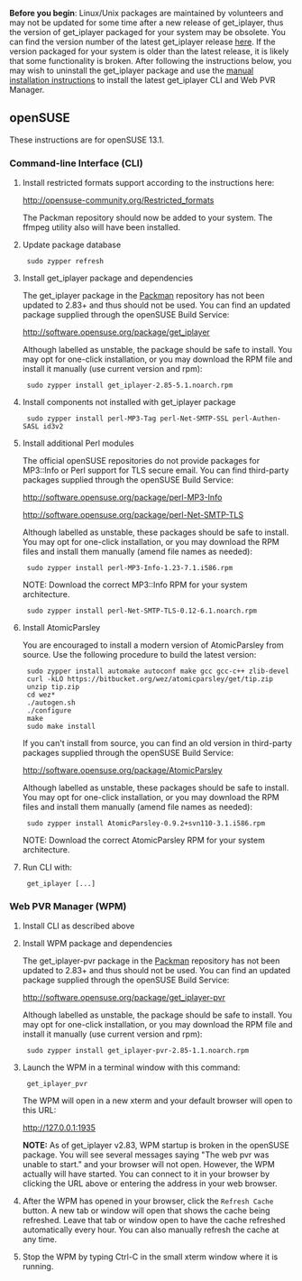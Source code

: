 **Before you begin**: Linux/Unix packages are maintained by volunteers and may not be updated for some time after a new release of get_iplayer, thus the version of get_iplayer packaged for your system may be obsolete. You can find the version number of the latest get_iplayer release [here](https://github.com/get-iplayer/get_iplayer/releases). If the version packaged for your system is older than the latest release, it is likely that some functionality is broken. After following the instructions below, you may wish to uninstall the get_iplayer package and use the [manual installation instructions](/wiki/manual) to install the latest get_iplayer CLI and Web PVR Manager. 

## openSUSE

These instructions are for openSUSE 13.1.

### Command-line Interface (CLI)

1. Install restricted formats support according to the instructions here:

    <http://opensuse-community.org/Restricted_formats>
    
    The Packman repository should now be added to your system.  The ffmpeg utility also will have been installed.

2. Update package database

    	sudo zypper refresh

3. Install get_iplayer package and dependencies

    The get_iplayer package in the [Packman](http://packman.links2linux.org/package/get_iplayer) repository has not been updated to 2.83+ and thus should not be used.  You can find an updated package supplied through the openSUSE Build Service: 

    <http://software.opensuse.org/package/get_iplayer>

    Although labelled as unstable, the package should be safe to install. You may opt for one-click installation, or you may download the RPM file and install it manually (use current version and rpm):

    	sudo zypper install get_iplayer-2.85-5.1.noarch.rpm

4. Install components not installed with get_iplayer package

    	sudo zypper install perl-MP3-Tag perl-Net-SMTP-SSL perl-Authen-SASL id3v2


5. Install additional Perl modules

    The official openSUSE repositories do not provide packages for MP3::Info or Perl support for TLS secure email.  You can find third-party packages supplied through the openSUSE Build Service: 

    <http://software.opensuse.org/package/perl-MP3-Info>
    
    <http://software.opensuse.org/package/perl-Net-SMTP-TLS>

    Although labelled as unstable, these packages should be safe to install. You may opt for one-click installation, or you may download the RPM files and install them manually (amend file names as needed):

        sudo zypper install perl-MP3-Info-1.23-7.1.i586.rpm

    NOTE: Download the correct MP3::Info RPM for your system architecture.

    	sudo zypper install perl-Net-SMTP-TLS-0.12-6.1.noarch.rpm

6. Install AtomicParsley

    You are encouraged to install a modern version of AtomicParsley from source.  Use the following procedure to build the latest version:

        sudo zypper install automake autoconf make gcc gcc-c++ zlib-devel
        curl -kLO https://bitbucket.org/wez/atomicparsley/get/tip.zip
        unzip tip.zip
        cd wez*
        ./autogen.sh
        ./configure
        make
        sudo make install

    If you can't install from source, you can find an old version in third-party packages supplied through the openSUSE Build Service:

    <http://software.opensuse.org/package/AtomicParsley>

    Although labelled as unstable, these packages should be safe to install. You may opt for one-click installation, or you may download the RPM files and install them manually (amend file names as needed):

    	sudo zypper install AtomicParsley-0.9.2+svn110-3.1.i586.rpm

    NOTE: Download the correct AtomicParsley RPM for your system architecture.

7. Run CLI with:

    	get_iplayer [...]


### Web PVR Manager (WPM)

1. Install CLI as described above

2. Install WPM package and dependencies

    The get_iplayer-pvr package in the [Packman](http://packman.links2linux.org/package/get_iplayer) repository has not been updated to 2.83+ and thus should not be used.  You can find an updated package supplied through the openSUSE Build Service: 

    <http://software.opensuse.org/package/get_iplayer-pvr>

    Although labelled as unstable, the package should be safe to install. You may opt for one-click installation, or you may download the RPM file and install it manually  (use current version and rpm):

    	sudo zypper install get_iplayer-pvr-2.85-1.1.noarch.rpm

3. Launch the WPM in a terminal window with this command:

    	get_iplayer_pvr
    
    The WPM will open in a new xterm and your default browser will open to this URL:
    
    <http://127.0.0.1:1935>

    **NOTE:** As of get_iplayer v2.83, WPM startup is broken in the openSUSE package.  You will see several messages saying "The web pvr was unable to start." and your browser will not open.  However, the WPM actually will have started.  You can connect to it in your browser by clicking the URL above or entering the address in your web browser.

4. After the WPM has opened in your browser, click the `Refresh Cache` button.  A new tab or window will open that shows the cache being refreshed.  Leave that tab or window open to have the cache refreshed automatically every hour.  You can also manually refresh the cache at any time.

5. Stop the WPM by typing Ctrl-C in the small xterm window where it is running.